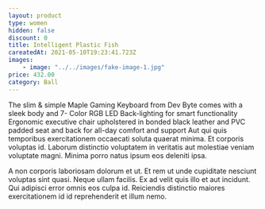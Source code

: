 ```yaml
---
layout: product
type: women
hidden: false
discount: 0
title: Intelligent Plastic Fish
careatedAt: 2021-05-10T19:23:41.723Z
images:
    - image: "../../images/fake-image-1.jpg"
price: 432.00
category: Ball
---
```

The slim & simple Maple Gaming Keyboard from Dev Byte comes with a sleek body and 7- Color RGB LED Back-lighting for smart functionality
Ergonomic executive chair upholstered in bonded black leather and PVC padded seat and back for all-day comfort and support
Aut qui quis temporibus exercitationem occaecati soluta quaerat minima. Et corporis voluptas id. Laborum distinctio voluptatem in veritatis aut molestiae veniam voluptate magni. Minima porro natus ipsum eos deleniti ipsa.
 A non corporis laboriosam dolorum et ut. Et rem ut unde cupiditate nesciunt voluptas sint quasi. Neque ullam facilis. Ex ad velit quis illo et aut incidunt. Qui adipisci error omnis eos culpa id. Reiciendis distinctio maiores exercitationem id id reprehenderit et illum nemo.
